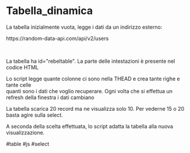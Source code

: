 # Tabella_dinamica

<p>La tabella inizialmente vuota, legge i dati da un indirizzo esterno:</p>
<p></p>https://random-data-api.com/api/v2/users</p>
<br />
<p>La tabella ha id="rebeltable". La parte delle intestazioni è presente nel codice HTML</p>
<p>Lo script legge quante colonne ci sono nella THEAD e crea tante righe e tante celle <br> quanti sono i dati che voglio recuperare. 
Ogni volta che si effettua un refresh della finestra i dati cambiano</p>

<p>La tabella scarica 20 record ma ne visualizza solo 10. Per vederne 15 o 20 basta agire sulla select.</p>
<p>A seconda della scelta effettuata, lo script adatta la tabella alla nuova visualizzazione.</p>


#table #js #select
